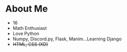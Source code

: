 # About Me
- 16
- Math Enthusiast
- Love Python
- Numpy, Discord.py, Flask, Manim...Learning Django
- ~~HTML, CSS (XD)~~
